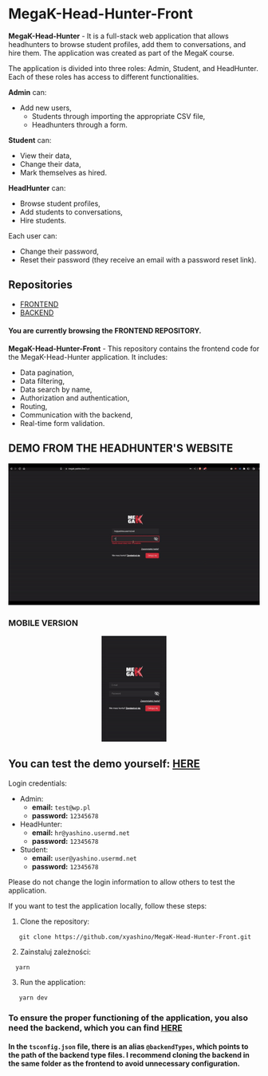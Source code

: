 # MegaK-Head-Hunter-Front

**MegaK-Head-Hunter** - It is a full-stack web application that allows headhunters to browse student profiles, add them to conversations, and hire them. The application was created as part of the MegaK course.

The application is divided into three roles: Admin, Student, and HeadHunter. Each of these roles has access to different functionalities.

**Admin** can:

- Add new users,
    - Students through importing the appropriate CSV file,
    - Headhunters through a form.

**Student** can:

- View their data,
- Change their data,
- Mark themselves as hired.

**HeadHunter** can:

- Browse student profiles,
- Add students to conversations,
- Hire students.

Each user can:

- Change their password,
- Reset their password (they receive an email with a password reset link).

## Repositories

- [FRONTEND](https://github.com/xyashino/MegaK-Head-Hunter-Front)
- [BACKEND](https://github.com/xyashino/MegaK-Head-Hunter-BACK)

#### You are currently browsing the **FRONTEND REPOSITORY**.

**MegaK-Head-Hunter-Front** - This repository contains the frontend code for the MegaK-Head-Hunter application. It includes:

- Data pagination,
- Data filtering,
- Data search by name,
- Authorization and authentication,
- Routing,
- Communication with the backend,
- Real-time form validation.

## DEMO FROM THE HEADHUNTER'S WEBSITE

<p align="center">
    <img src="demo/desktop.gif" alt="DEMO"/>
</p>

### MOBILE VERSION

<p align="center">
    <img src="demo/mobile.gif" alt="DEMO"/>
</p>

## You can test the demo yourself: [HERE](https://megak.yashino.live/)

Login credentials:

- Admin:
    - **email:** `test@wp.pl`
    - **password:** `12345678`
- HeadHunter:
    - **email:** `hr@yashino.usermd.net`
    - **password:** `12345678`
- Student:
    - **email:** `user@yashino.usermd.net`
    - **password:** `12345678`

Please do not change the login information to allow others to test the application.

If you want to test the application locally, follow these steps:

1. Clone the repository:
```
   git clone https://github.com/xyashino/MegaK-Head-Hunter-Front.git
   ```
2. Zainstaluj zależności:
 ```
   yarn
 ```
3. Run the application:
```
   yarn dev
 ```
### To ensure the proper functioning of the application, you also need the backend, which you can find [HERE](https://github.com/xyashino/MegaK-Head-Hunter-BACK)
#### In the `tsconfig.json` file, there is an alias `@backendTypes`, which points to the path of the backend type files. I recommend cloning the backend in the same folder as the frontend to avoid unnecessary configuration.
